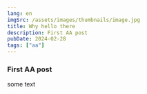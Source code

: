 ```yaml
---
lang: en
imgSrc: /assets/images/thumbnails/image.jpg
title: Why hello there
description: First AA post
pubDate: 2024-02-28
tags: ["aa"]
---
```


### First AA post

some text
